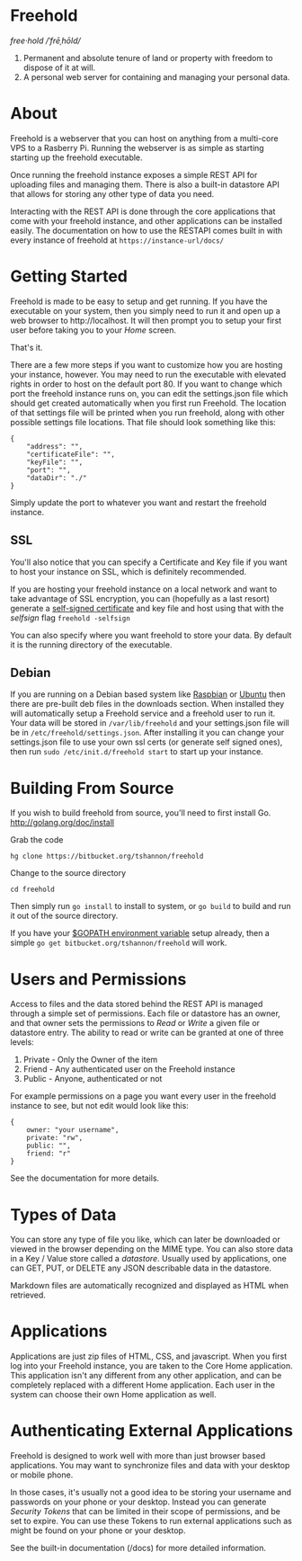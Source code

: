 Freehold
=========================
*free·hold  /ˈfrēˌhōld/*

1. Permanent and absolute tenure of land or property with freedom to dispose of it at will.
2. A personal web server for containing and managing your personal data.

About
==========
Freehold is a webserver that you can host on anything from a multi-core VPS to a Rasberry Pi.  Running the webserver is as simple as starting starting up the freehold executable.  

Once running the freehold instance exposes a simple REST API for uploading files and managing them.  There is also a built-in datastore API that allows for storing any other type of data you need.

Interacting with the REST API is done through the core applications that come with your freehold instance, and other applications can be installed easily.   The documentation on how to use the RESTAPI comes built in with every instance of freehold at ` https://instance-url/docs/ `

Getting Started
==================
Freehold is made to be easy to setup and get running.  If you have the executable on your system, then you simply need to run it and open up a web browser to http://localhost.  It will then prompt you to setup your first user before taking you to your *Home* screen.  

That's it.  

There are a few more steps if you want to customize how you are hosting your instance, however. You may need to run the executable with elevated rights in order to host on the default port 80.  If you want to change which port the freehold instance runs on, you can edit the settings.json file which should get created automatically when you first run Freehold.  The location of that settings file will be printed when you run freehold, along with other possible settings file locations. That file should look something like this:

```
{
    "address": "",
    "certificateFile": "",
    "keyFile": "",
    "port": "",
    "dataDir": "./"
}
```

Simply update the port to whatever you want and restart the freehold instance.

SSL
-----------
You'll also notice that you can specify a Certificate and Key file if you want to host your instance on SSL, which is definitely recommended.

If you are hosting your freehold instance on a local network and want to take advantage of SSL encryption, you can (hopefully as a last resort) generate a [self-signed certificate](http://en.wikipedia.org/wiki/Self-signed_certificate) and key file and host using that with the *selfsign* flag `freehold -selfsign`

You can also specify where you want freehold to store your data.  By default it is the running directory of the executable.

Debian
-------------
If you are running on a Debian based system like [Raspbian](http://www.raspbian.org) or [Ubuntu](http://www.ubuntu.com) then there are pre-built deb files in the downloads section.  When installed they will automatically setup a Freehold service and a freehold user to run it.  Your data will be stored in `/var/lib/freehold` and your settings.json file will be in `/etc/freehold/settings.json`.  After installing it you can change your settings.json file to use your own ssl certs (or generate self signed ones), then run `sudo /etc/init.d/freehold start` to start up your instance.

Building From Source
======================
If you wish to build freehold from source, you'll need to first install Go.
http://golang.org/doc/install

Grab the code
```
hg clone https://bitbucket.org/tshannon/freehold
```

Change to the source directory
```
cd freehold
```

Then simply run `go install` to install to system, or `go build` to build and run it out of the source directory.

If you have your [$GOPATH environment variable](http://golang.org/doc/code.html#GOPATH) setup already, then a simple `go get bitbucket.org/tshannon/freehold` will work.


Users and Permissions
=======================
Access to files and the data stored behind the REST API is managed through a simple set of permissions.  Each file or datastore has an owner, and that owner sets the permissions to *Read* or *Write* a given file or datastore entry.  The ability to read or write can be granted at one of three levels:

1. Private - Only the Owner of the item
2. Friend - Any authenticated user on the Freehold instance
3. Public - Anyone, authenticated or not

For example permissions on a page you want every user in the freehold instance to see, but not edit would look like this:
```
{
	owner: "your username",
	private: "rw",
	public: "",
	friend: "r"
}
```
See the documentation for more details.


Types of Data
====================
You can store any type of file you like, which can later be downloaded or viewed in the browser depending on the MIME type.  You can also store data in a Key / Value store called a *datastore*. Usually used by applications, one can GET, PUT, or DELETE any JSON describable data in the datastore.

Markdown files are automatically recognized and displayed as HTML when retrieved.

Applications
==============
Applications are just zip files of HTML, CSS, and javascript.  When you first log into your Freehold instance, you are taken to the Core Home application.  This application isn't any different from any other application, and can be completely replaced with a different Home application.  Each user in the system can choose their own Home application as well.

Authenticating External Applications
====================================
Freehold is designed to work well with more than just browser based applications. You may want to synchronize files and data with your desktop or mobile phone. 

In those cases, it's usually not a good idea to be storing your username and passwords on your phone or your desktop.  Instead you can generate *Security Tokens* that can be limited in their scope of permissions, and be set to expire. You can use these Tokens to run external applications such as might be found on your phone or your desktop.


See the built-in documentation (/docs) for more detailed information.